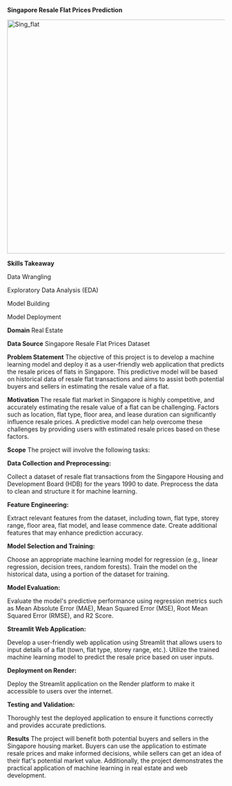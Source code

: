 **Singapore Resale Flat Prices Prediction**

<img width="542" alt="Sing_flat" src="https://github.com/user-attachments/assets/c6d5b788-09e2-4581-a7e0-fcdead8b0144">


**Skills Takeaway**

Data Wrangling

Exploratory Data Analysis (EDA)

Model Building

Model Deployment

**Domain**
Real Estate

**Data Source**
Singapore Resale Flat Prices Dataset

**Problem Statement**
The objective of this project is to develop a machine learning model and deploy it as a user-friendly web application that predicts the resale prices of flats in Singapore. This predictive model will be based on historical data of resale flat transactions and aims to assist both potential buyers and sellers in estimating the resale value of a flat.

**Motivation**
The resale flat market in Singapore is highly competitive, and accurately estimating the resale value of a flat can be challenging. Factors such as location, flat type, floor area, and lease duration can significantly influence resale prices. A predictive model can help overcome these challenges by providing users with estimated resale prices based on these factors.

**Scope**
The project will involve the following tasks:

**Data Collection and Preprocessing:**

Collect a dataset of resale flat transactions from the Singapore Housing and Development Board (HDB) for the years 1990 to date.
Preprocess the data to clean and structure it for machine learning.

**Feature Engineering:**

Extract relevant features from the dataset, including town, flat type, storey range, floor area, flat model, and lease commence date.
Create additional features that may enhance prediction accuracy.

**Model Selection and Training:**

Choose an appropriate machine learning model for regression (e.g., linear regression, decision trees, random forests).
Train the model on the historical data, using a portion of the dataset for training.

**Model Evaluation:**

Evaluate the model's predictive performance using regression metrics such as Mean Absolute Error (MAE), Mean Squared Error (MSE), Root Mean Squared Error (RMSE), and R2 Score.

**Streamlit Web Application:**

Develop a user-friendly web application using Streamlit that allows users to input details of a flat (town, flat type, storey range, etc.).
Utilize the trained machine learning model to predict the resale price based on user inputs.

**Deployment on Render:**

Deploy the Streamlit application on the Render platform to make it accessible to users over the internet.

**Testing and Validation:**

Thoroughly test the deployed application to ensure it functions correctly and provides accurate predictions.

**Results**
The project will benefit both potential buyers and sellers in the Singapore housing market. Buyers can use the application to estimate resale prices and make informed decisions, while sellers can get an idea of their flat's potential market value. Additionally, the project demonstrates the practical application of machine learning in real estate and web development.




